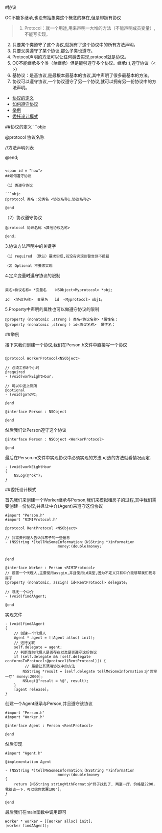 #协议

OC不能多继承,也没有抽象类这个概念的存在,但是却拥有协议

>1. Protocol：就一个用途,用来声明一大堆的方法（不能声明成员变量）,不能写实现。
2. 只要某个类遵守了这个协议,就拥有了这个协议中的所有方法声明。
3. 只要父类遵守了某个协议,那么子类也遵守。
4. Protocol声明的方法可以让任何类去实现,protocol就是协议。
5. OC不能继承多个类（单继承）但是能够遵守多个协议。继承(:),遵守协议（< >）
6. 基协议：<NSObject>是基协议,是最根本最基本的协议,其中声明了很多最基本的方法。
7. 协议可以遵守协议,一个协议遵守了另一个协议,就可以拥有另一份协议中的方法声明。

* [协议的定义](#definition)
* [如何遵守协议](#how)
* [举例](#example)
* [委托设计模式](#delegate)


<span id = "definition">
##协议的定义
```objc

@protocol 协议名称 <NSObject>

//方法声明列表

@end;
```

<span id = "how">
##如何遵守协议

（1）类遵守协议

```objc
@protocol 类名：父类名 <协议名称1,协议名称2>

@end
```
（2）协议遵守协议

```objc
@protocol 协议名称 <其他协议名称>

@end;

```
3.协议方法声明中的关键字

```objc
（1）required （默认）要求实现,若没有实现则警告但不报错

（2）Optional 不要求实现
```

4.定义变量时遵守协议的限制

```objc

类名<协议名称> *变量名    NSObject<Myprotocol> *obj;

Id  <协议名称>  变量名   id  <Myprotocol> obj1;

```

 

5.Property中声明的属性也可以做遵守协议的限制

```objc
@property (nonatomic ,strong ) 类名<协议名称> *属性名；
@property (nonatomic ,strong ) id<协议名称>  属性名；
```

<span id = "example">
##举例

接下来我们创建一个协议,我们在Person.h文件中直接写一个协议

```objc

@protocol WorkerProtocol<NSObject>

// 必须工作8个小时
@required
- (void)workEightHour;

// 可以中途上厕所
@optional
- (void)goToWC;

@end

@interface Person : NSObject

@end
```

然后我们让Person遵守这个协议

```objc
@interface Person : NSObject <WorkerProtocol>

@end
```

最后在Person.m文件中实现协议中必须实现的方法,可选的方法就看情况而定.

```objc
- (void)workEightHour
{
    NSLog(@"ok");
}
```

<span id = "delegate">
##委托设计模式

首先我们来创建一个Worker继承与Person,我们来模拟租房子的过程,其中我们需要创建一份协议,并且让中介(Agent)来遵守这份协议

```objc
#import "Person.h"
#import "RIMIProtocol.h"

@protocol RentProtocol <NSObject>

// 我需要代理人告诉我房子的一些信息
- (NSString *)tellMeSomeInformation:(NSString *)information
                        money:(double)money;


@end

@interface Worker : Person <RIMIProtocol>
// 设置一个代理人,主要使用assgin,并且使用id类型,因为不定义只有中介能够帮我们找寻房子
@property (nonatomic, assign) id<RentProtocol> delegate;

// 寻找一个中介
- (void)findAAgent;

@end

```

实现文件

```objc
- (void)findAAgent
{
    // 创建一个代理人
    Agent * agent = [[Agent alloc] init];
    // 进行关联
    self.delegate = agent;
    // 判断当前代理人是否存在以及是否遵守这份协议
    if (self.delegate && [self.delegate conformsToProtocol:@protocol(RentProtocol)]) {
    	 // 最后让其调用协议中的方法
        NSString *result = [self.delegate tellMeSomeInformation:@"两室一厅" money:2000];
        NSLog(@"result = %@", result);
    }
    [agent release];
}
```

创建一个Agent继承与Person,并且遵守该协议

```objc
#import "Person.h"
#import "Worker.h"

@interface Agent : Person <RentProtocol>

@end
```

然后实现

```objc
#import "Agent.h"

@implementation Agent

- (NSString *)tellMeSomeInformation:(NSString *)information
                        money:(double)money
{
    return [NSString stringWithFormat:@"终于找到了, 两室一厅，价格是2200，我给谈一下，可以给你优惠100"];
}

@end
```

最后我们在main函数中调用即可

```objc
Worker * worker = [[Worker alloc] init];
[worker findAAgent];
```